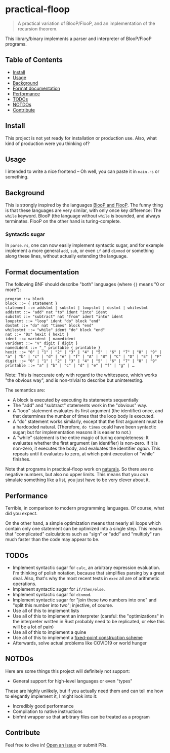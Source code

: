 # practical-floop

> A practical variation of BlooP/FlooP, and an implementation of the recursion theorem.

This library/binary implements a parser and interpreter of BlooP/FlooP programs.

## Table of Contents

- [Install](#install)
- [Usage](#usage)
- [Background](#background)
- [Format documentation](#format-documentation)
- [Performance](#performance)
- [TODOs](#todos)
- [NOTDOs](#notdos)
- [Contribute](#contribute)

## Install

This project is not yet ready for installation or production use.  Also, what
kind of production were you thinking of?

## Usage

I intended to write a nice frontend – Oh well, you can paste it in `main.rs`
or something.

## Background

This is strongly inspired by the languages [BlooP and
FlooP](https://en.wikipedia.org/wiki/BlooP_and_FlooP).  The funny thing is
that these languages are very similar, with only once key difference: The
`while` keyword.  BlooP (the language without `while` is bounded, and always
terminates.  FlooP on the other hand is turing-complete.

### Syntactic sugar

In `parse.rs`, one can now easily implement syntactic sugar, and for example
implement a more general `add`, `sub`, or even `if` and `divmod` or something
along these lines, without actually extending the language.

## Format documentation

The following BNF should describe "both" languages (where `{}` means "0 or more"):

```
program ::= block
block ::= { statement }
statement ::= addstmt | substmt | loopstmt | dostmt | whilestmt
addstmt ::= "add" nat "to" ident "into" ident
substmt ::= "subtract" nat "from" ident "into" ident
loopstmt ::= "loop" ident "do" block "end"
dostmt ::= "do" nat "times" block "end"
whilestmt ::= "while" ident "do" block "end"
nat ::= "0x" hexit { hexit }
ident ::= varident | namedident
varident ::= "v" digit { digit }
namedident ::= "_" printable { printable }
hexit ::= "0" | "1" | "2" | "3" | "4" | "5" | "6" | "7" | "8" | "9" | "a" | "b" | "c" | "d" | "e" | "f" | "A" | "B" | "C" | "D" | "E" | "F"
digit ::= "0" | "1" | "2" | "3" | "4" | "5" | "6" | "7" | "8" | "9"
printable ::= "a" | "b" | "c" | "d" | "e" | "f" | "g" | …
```

Note: This is inaccurate only with regard to the whitespace, which works "the obvious way", and is non-trivial to describe but uninteresting.

The semantics are:

- A block is executed by executing its statements sequentially
- The "add" and "subtract" statements work in the "obvious" way.
- A "loop" statement evaluates its first argument (the identifier) once, and that determines the number of times that the loop body is executed.
- A "do" statement works similarly, except that the first argument must be a hardcoded natural.  (Therefore, `do times` could have been syntactic sugar; but for implementation reasons it is easier to not.)
- A "while" statement is the entire magic of turing completeness: It evaluates whether the first argument (an identifier) is non-zero.  If it is non-zero, it executes the body, and evaluates the identifier *again*.  This repeats until it evaluates to zero, at which point execution of "while" finishes.

Note that programs in practical-floop work on
[naturals](https://en.wikipedia.org/wiki/Natural_number). So there are no
negative numbers, but also no upper limits.  This means that you *can*
simulate something like a list, you just have to be very clever about it.

## Performance

Terrible, in comparison to modern programming languages.  Of course, what did you expect.

On the other hand, a simple optimization means that nearly all loops which
contain only one statement can be optimized into a single step.  This means
that "complicated" calculations such as "sign" or "add" and "multiply" run
much faster than the code may appear to be.

## TODOs

* Implement syntactic sugar for `calc`, an arbitrary expression evaluation.  I'm thinking of polish notation, because that simplifies parsing by a great deal.  Also, that's why the most recent tests in `exec` all are of arithmetic operations.
* Implement syntactic sugar for `if/then/else`.
* Implement syntactic sugar for `divmod`.
* Implement syntactic sugar for "join these two numbers into one" and "split this number into two"; injective, of course.
* Use all of this to implement lists
* Use all of this to implement an interpreter (careful: the "optimizations" in the interpreter written in Rust probably need to be replicated, or else this will be a lot of pain)
* Use all of this to implement a quine
* Use all of this to implement a [fixed-point construction scheme](https://github.com/BenWiederhake/general_purpose_fixedpoint#general_purpose_fixedpoint)
* Afterwards, solve actual problems like COVID19 or world hunger

## NOTDOs

Here are some things this project will definitely not support:
* General support for high-level languages or even "types"

These are highly unlikely, but if you actually need them and can tell me
how to elegantly implement it, I might look into it:
* Incredibly good performance
* Compilation to native instructions
* binfmt wrapper so that arbitrary files can be treated as a program

## Contribute

Feel free to dive in! [Open an issue](https://github.com/BenWiederhake/practical-floop/issues/new) or submit PRs.
